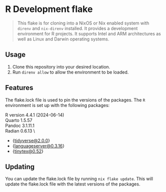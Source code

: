 # R Development flake

> This flake is for cloning into a NixOS or Nix enabled system with `direnv` and `nix-direnv` installed. It provides a development environment for R projects. It supports Intel and ARM architectures as well as Linux and Darwin operating systems.

## Usage

1. Clone this repository into your desired location.
2. Run `direnv allow` to allow the environment to be loaded.

## Features

The flake.lock file is used to pin the versions of the packages. The `R` environment is set up with the following packages:

R version 4.4.1 (2024-06-14) \
Quarto 1.5.57 \
Pandoc 3.1.11.1 \
Radian 0.6.13 \

- {tidyverse@2.0.0}
- {languageserver@0.3.16}
- {tinytex@0.52}

## Updating

You can update the flake.lock file by running `nix flake update`. This will update the flake.lock file with the latest versions of the packages.
